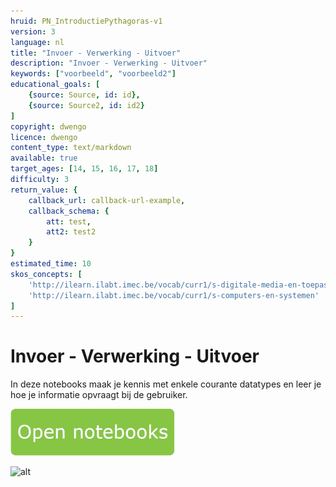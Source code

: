 ```yaml
---
hruid: PN_IntroductiePythagoras-v1
version: 3
language: nl
title: "Invoer - Verwerking - Uitvoer"
description: "Invoer - Verwerking - Uitvoer"
keywords: ["voorbeeld", "voorbeeld2"]
educational_goals: [
    {source: Source, id: id}, 
    {source: Source2, id: id2}
]
copyright: dwengo
licence: dwengo
content_type: text/markdown
available: true
target_ages: [14, 15, 16, 17, 18]
difficulty: 3
return_value: {
    callback_url: callback-url-example,
    callback_schema: {
        att: test,
        att2: test2
    }
}
estimated_time: 10
skos_concepts: [
    'http://ilearn.ilabt.imec.be/vocab/curr1/s-digitale-media-en-toepassingen', 
    'http://ilearn.ilabt.imec.be/vocab/curr1/s-computers-en-systemen'
]
---
```


# Invoer - Verwerking - Uitvoer

In deze notebooks maak je kennis met enkele courante datatypes en leer je hoe je informatie opvraagt bij de gebruiker.

[![](embed/Knop.png "Knop")](https://kiks.ilabt.imec.be/jupyterhub/?id=1007 "Notebooks Input Output")

![alt](@youtube/https://www.youtube.com/embed/JKvlzCdIvsg "video input output")
